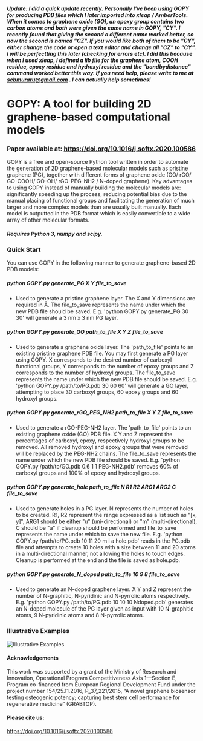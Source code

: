##### Update: I did a quick update recently. Personally I've been using GOPY for producing PDB files which I later imported into xleap / AmberTools. When it comes to graphene oxide (GO), an epoxy group contains two carbon atoms and both were given the same name in GOPY, "CY". I recently found that giving the second a different name worked better, so now the second is named "CZ". If you would like both of them to be "CY", either change the code or open a text editor and change all "CZ" to "CY". I will be perfectting this later (checking for errors etc). I did this because when I used xleap, I defined a lib file for the graphene atom, COOH residue, epoxy residue and hydroxyl residue and the "bondbydistance" command worked better this way. If you need help, please write to me at sebmuraru@gmail.com . I can actually help sometimes!

# GOPY: A tool for building 2D graphene-based computational models
### Paper available at: https://doi.org/10.1016/j.softx.2020.100586

GOPY is a free and open-source Python tool written in order to automate the generation of 2D graphene-based molecular models such as pristine graphene (PG), together with different forms of graphene oxide (GO/ rGO/ GO-COOH/ GO-OH/ rGO-PEG-NH2 / N-doped graphene). Key advantages to using GOPY instead of manually building the molecular models are: significantly speeding up the process, reducing potential bias due to the manual placing of functional groups and facilitating the generation of much larger and more complex models than are usually built manually. Each model is outputted in the PDB format which is easily convertible to a wide array of other molecular formats.

##### Requires Python 3, numpy and scipy.

### Quick Start
 You can use GOPY in the following manner to generate graphene-based 2D PDB models:

##### python GOPY.py generate_PG X Y file_to_save  

- Used to generate a pristine graphene layer. The X and Y dimensions are required in Å. The file_to_save represents the name under which the new PDB file should be saved.
E.g. 'python GOPY.py generate_PG 30 30' will generate a 3 nm x 3 nm PG layer. 

##### python GOPY.py generate_GO path_to_file X Y Z file_to_save  

- Used to generate a graphene oxide layer. The 'path_to_file' points to an existing pristine graphene PDB file. You may first generate a PG layer using GOPY. X corresponds to the desired number of carboxyl functional groups, Y corresponds to the number of epoxy groups and Z corresponds to the number of hydroxyl groups. The file_to_save represents the name under which the new PDB file should be saved.
E.g. 'python GOPY.py /path/to/PG.pdb 30 60 60' will generate a GO layer, attempting to place
30 carboxyl groups, 60 epoxy groups and 60 hydroxyl groups.

##### python GOPY.py generate_rGO_PEG_NH2 path_to_file X Y Z file_to_save     

- Used to generate a rGO-PEG-NH2 layer. The 'path_to_file' points to an existing graphene oxide (GO) PDB file. X Y and Z represent the percentages of carboxyl, epoxy, respectively hydroxyl groups to be removed. All removed hydroxyl and epoxy groups that were removed will be replaced by the PEG-NH2 chains. The file_to_save represents the name under which the new PDB file should be saved.
E.g. 'python GOPY.py /path/to/GO.pdb 0.6 1 1 PEG-NH2.pdb' removes 60% of carboxyl groups
and 100% of epoxy and hydroxyl groups.

##### python GOPY.py generate_hole path_to_file N R1 R2 ARG1 ARG2 C file_to_save  

- Used to generate holes in a PG layer. N represents the number of holes to be created. 
R1, R2 represent the range expressed as a list such as "[x, y]", ARG1 should be either
"u" (uni-directional) or "m" (multi-directional), C should be "a" if cleanup should
be performed and file_to_save represents the name under which to save the new file.
E.g. 'python GOPY.py /path/to/PG.pdb 10 11 20 m i a hole.pdb' reads in the PG.pdb file and
attempts to create 10 holes with a size between 11 and 20 atoms in a multi-directional manner,
not allowing the holes to touch edges. Cleanup is performed at the end and the file is saved 
as hole.pdb.

##### python GOPY.py generate_N_doped path_to_file 10 9 8 file_to_save 

- Used to generate an N-doped graphene layer. X Y and Z represent the number of N-graphitic,
N-pyridinic and N-pyrrolic atoms respectively.
E.g. 'python GOPY.py /path/to/PG.pdb 10 10 10 Ndoped.pdb' generates an N-doped molecule of the 
PG layer given as input with 10 N-graphitic atoms, 9 N-pyridinic atoms and 8 N-pyrrolic atoms.  

### Illustrative Examples
![Illustrative Examples](wast2.png)

#### Acknowledgements
This work was supported by a grant of the Ministry of Research and Innovation, Operational Program
Competitiveness Axis 1—Section E, Program co-financed from European Regional Development Fund under the
project number 154/25.11.2016, P_37_221/2015, “A novel graphene biosensor testing osteogenic potency; capturing best stem cell performance for regenerative medicine” (GRABTOP). 

#### Please cite us:
https://doi.org/10.1016/j.softx.2020.100586
